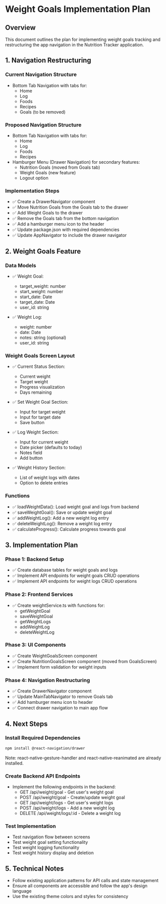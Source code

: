 # Weight Goals Implementation Plan

## Overview
This document outlines the plan for implementing weight goals tracking and restructuring the app navigation in the Nutrition Tracker application.

## 1. Navigation Restructuring

### Current Navigation Structure
- Bottom Tab Navigation with tabs for:
  - Home
  - Log
  - Foods
  - Recipes
  - Goals (to be removed)

### Proposed Navigation Structure
- Bottom Tab Navigation with tabs for:
  - Home
  - Log
  - Foods
  - Recipes
- Hamburger Menu (Drawer Navigation) for secondary features:
  - Nutrition Goals (moved from Goals tab)
  - Weight Goals (new feature)
  - Logout option

### Implementation Steps
- ✅ Create a DrawerNavigator component
- ✅ Move Nutrition Goals from the Goals tab to the drawer
- ✅ Add Weight Goals to the drawer
- ✅ Remove the Goals tab from the bottom navigation
- ✅ Add a hamburger menu icon to the header
- ✅ Update package.json with required dependencies
- ✅ Update AppNavigator to include the drawer navigator

## 2. Weight Goals Feature

### Data Models
- ✅ Weight Goal:
  - target_weight: number
  - start_weight: number
  - start_date: Date
  - target_date: Date
  - user_id: string

- ✅ Weight Log:
  - weight: number
  - date: Date
  - notes: string (optional)
  - user_id: string

### Weight Goals Screen Layout
- ✅ Current Status Section:
  - Current weight
  - Target weight
  - Progress visualization
  - Days remaining

- ✅ Set Weight Goal Section:
  - Input for target weight
  - Input for target date
  - Save button

- ✅ Log Weight Section:
  - Input for current weight
  - Date picker (defaults to today)
  - Notes field
  - Add button

- ✅ Weight History Section:
  - List of weight logs with dates
  - Option to delete entries

### Functions
- ✅ loadWeightData(): Load weight goal and logs from backend
- ✅ saveWeightGoal(): Save or update weight goal
- ✅ addWeightLog(): Add a new weight log entry
- ✅ deleteWeightLog(): Remove a weight log entry
- ✅ calculateProgress(): Calculate progress towards goal

## 3. Implementation Plan

### Phase 1: Backend Setup
- ✅ Create database tables for weight goals and logs
- ✅ Implement API endpoints for weight goals CRUD operations
- ✅ Implement API endpoints for weight logs CRUD operations

### Phase 2: Frontend Services
- ✅ Create weightService.ts with functions for:
  - getWeightGoal
  - saveWeightGoal
  - getWeightLogs
  - addWeightLog
  - deleteWeightLog

### Phase 3: UI Components
- ✅ Create WeightGoalsScreen component
- ✅ Create NutritionGoalsScreen component (moved from GoalsScreen)
- ✅ Implement form validation for weight inputs

### Phase 4: Navigation Restructuring
- ✅ Create DrawerNavigator component
- ✅ Update MainTabNavigator to remove Goals tab
- ✅ Add hamburger menu icon to header
- ✅ Connect drawer navigation to main app flow

## 4. Next Steps

### Install Required Dependencies
```bash
npm install @react-navigation/drawer
```
Note: react-native-gesture-handler and react-native-reanimated are already installed.

### Create Backend API Endpoints
- Implement the following endpoints in the backend:
  - GET /api/weight/goal - Get user's weight goal
  - POST /api/weight/goal - Create/update weight goal
  - GET /api/weight/logs - Get user's weight logs
  - POST /api/weight/logs - Add a new weight log
  - DELETE /api/weight/logs/:id - Delete a weight log

### Test Implementation
- Test navigation flow between screens
- Test weight goal setting functionality
- Test weight logging functionality
- Test weight history display and deletion

## 5. Technical Notes
- Follow existing application patterns for API calls and state management
- Ensure all components are accessible and follow the app's design language
- Use the existing theme colors and styles for consistency